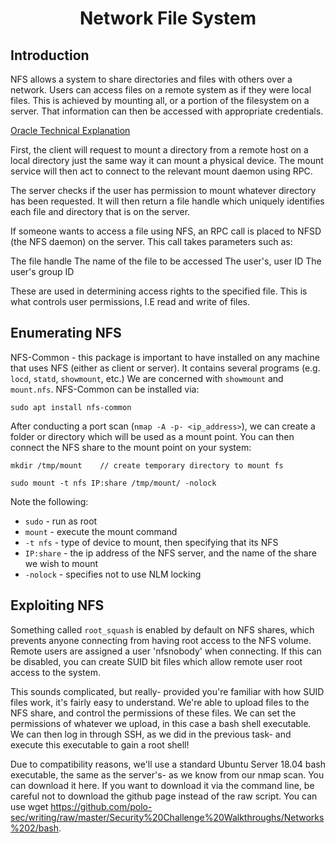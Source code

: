 # <h1 style="text-align:center">Network File System</h1>

## Introduction
NFS allows a system to share directories and files with others over a network. Users can access files on a remote system as if they were local files. This is achieved by mounting all, or a portion of the filesystem on a server. That information can then be accessed with appropriate credentials.

[Oracle Technical Explanation](https://docs.oracle.com/cd/E19683-01/816-4882/6mb2ipq7l/index.html)

First, the client will request to mount a directory from a remote host on a local directory just the same way it can mount a physical device. The mount service will then act to connect to the relevant mount daemon using RPC.

The server checks if the user has permission to mount whatever directory has been requested. It will then return a file handle which uniquely identifies each file and directory that is on the server.

If someone wants to access a file using NFS, an RPC call is placed to NFSD (the NFS daemon) on the server. This call takes parameters such as:

 The file handle
 The name of the file to be accessed
 The user's, user ID
 The user's group ID

These are used in determining access rights to the specified file. This is what controls user permissions, I.E read and write of files.

## Enumerating NFS

NFS-Common - this package is important to have installed on any machine that uses NFS (either as client or server). It contains several programs (e.g. ```locd```, ```statd```, ```showmount```, etc.) We are concerned with ```showmount``` and ```mount.nfs```. NFS-Common can be installed via:

    sudo apt install nfs-common

After conducting a port scan (```nmap -A -p- <ip_address>```), we can create a folder or directory which will be used as a mount point. You can then connect the NFS share to the mount point on your system:

    mkdir /tmp/mount    // create temporary directory to mount fs

    sudo mount -t nfs IP:share /tmp/mount/ -nolock

Note the following:

* ```sudo``` - run as root
* ```mount``` - execute the mount command
* ```-t nfs``` - type of device to mount, then specifying that its NFS
* ```IP:share``` - the ip address of the NFS server, and the name of the share we wish to mount
* ```-nolock``` - specifies not to use NLM locking

## Exploiting NFS

Something called ```root_squash``` is enabled by default on NFS shares, which prevents anyone connecting from having root access to the NFS volume. Remote users are assigned a user 'nfsnobody' when connecting. If this can be disabled, you can create SUID bit files which allow remote user root access to the system.

This sounds complicated, but really- provided you're familiar with how SUID files work, it's fairly easy to understand. We're able to upload files to the NFS share, and control the permissions of these files. We can set the permissions of whatever we upload, in this case a bash shell executable. We can then log in through SSH, as we did in the previous task- and execute this executable to gain a root shell!

Due to compatibility reasons, we'll use a standard Ubuntu Server 18.04 bash executable, the same as the server's- as we know from our nmap scan. You can download it here. If you want to download it via the command line, be careful not to download the github page instead of the raw script. You can use wget https://github.com/polo-sec/writing/raw/master/Security%20Challenge%20Walkthroughs/Networks%202/bash.


